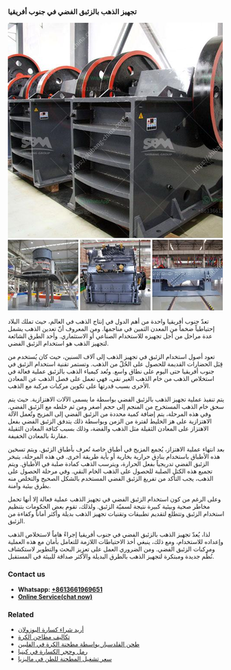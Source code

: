 <h3>تجهيز الذهب بالزئبق الفضي في جنوب أفريقيا</h3><img src='1701850641.jpg' alt=''><p>تعدّ جنوب أفريقيا واحدة من أهم الدول في إنتاج الذهب في العالم، حيث تملك البلاد إحتياطياً ضخماً من المعدن الثمين في مناجمها. ومن المعروف أنّ تعدين الذهب يشمل عدة مراحل من أجل تجهيزه للاستخدام الصناعي أو الاستثماري. وأحد الطرق الشائعة لتجهيز الذهب هو استخدام الزئبق الفضي.</p><p>تعود أصول استخدام الزئبق في تجهيز الذهب إلى آلاف السنين، حيث كان يُستخدم من قِبَل الحضارات القديمة للحصول على الحُلّ من الذهب. وتستمر تقنية استخدام الزئبق في جنوب أفريقيا حتى اليوم على نطاق واسع. وتُعد كيمياء الذهب بالزئبق عملية فعالة في استخلاص الذهب من خام الذهب الغير نقي، فهي تعمل على فصل الذهب عن المعادن الأخرى بسبب قدرتها على تكوين مركبات مركبة مع الذهب.</p><p>يتم تنفيذ عملية تجهيز الذهب بالزئبق الفضي بواسطة ما يسمى الآلات الاهتزازية. حيث يتم سحق خام الذهب المستخرج من المنجم إلى حجم أصغر ومن ثم خلطه مع الزئبق الفضي. وفي هذه المرحلة، يتم إضافة كمية محددة من الزئبق الفضي إلى المزيج وتُعمل الآلة الاهتزازية على هز الخليط لفترة من الزمن وبواسطة ذلك يتدفق الزئبق الفضي بفعل الاهتزاز على المعادن الثقيلة مثل الذهب والفضة، وذلك بسبب كثافة المعادن الثقيلة مقارنةً بالمعادن الخفيفة.</p><p>بعد انتهاء عملية الاهتزاز، يُجمع المزيج في أطباق خاصة تُعرف بأطباق الزئبق. ويتم تسخين هذه الأطباق باستخدام بنادق حرارية بخارية أو بأية طريقة أخرى. في هذه المرحلة، يتبخر الزئبق الفضي تدريجياً بفعل الحرارة، ويترسب الذهب كمادة صلبة في الأطباق. ويتم تجميع هذه الكتل الصلبة للحصول على الذهب الخام النقي. وفي مرحلة الحصول على الذهب، يجب التأكد من تفريغ الزئبق الفضي المستخدم بالشكل الصحيح والتخلص منه بطرق بيئية وآمنة.</p><p>وعلى الرغم من كون استخدام الزئبق الفضي في تجهيز الذهب عملية فعالة إلا أنها تحمل مخاطر صحية وبيئية كبيرة نتيجة لسميّة الزئبق. ولذلك، تقوم بعض الحكومات بتنظيم استخدام الزئبق وتتطلع لتقديم تطبيقات وتقنيات تجهيز الذهب بديلة وأكثر أماناً وكفاءة من الزئبق.</p><p>لذا، يُعدّ تجهيز الذهب بالزئبق الفضي في جنوب أفريقيا إجراءً هاماً لاستخلاص الذهب وإعداده للاستخدام، ومع ذلك، ينبغي أخذ الاحتياطات اللازمة للتعامل بأمان مع هذه العملية ومركبات الزئبق الفضي. ومن الضروري العمل على تعزيز البحث والتطوير لاستكشاف نُظُم جديدة ومبتكرة لتجهيز الذهب بالطرق البديلة والأكثر صداقة للبيئة في المستقبل.</p><h3>Contact us</h3><ul><li><strong>Whatsapp:&nbsp;<a href="https://wa.me/8613661969651">+8613661969651</a></strong></li><li><a href="https://swt.shibang-china.com/?git&amp;zhl&amp;تجهيز الذهب بالزئبق الفضي في جنوب أفريقيا"><strong>Online Service(chat now)</strong></a></li></ul><h3>Related</h3><ul><li><a href='أريد شراء كسارة البوزولان.md'>أريد شراء كسارة البوزولان</a></li><li><a href='تكاليف مطاحن الكرة.md'>تكاليف مطاحن الكرة</a></li><li><a href='طحن الفلدسبار بواسطة مطحنة الكرة في الفلبين.md'>طحن الفلدسبار بواسطة مطحنة الكرة في الفلبين</a></li><li><a href='رمل وحجر الكسارة في كينيا.md'>رمل وحجر الكسارة في كينيا</a></li><li><a href='سعر تشغيل المطحنة للطن في ماليزيا.md'>سعر تشغيل المطحنة للطن في ماليزيا</a></li></ul>